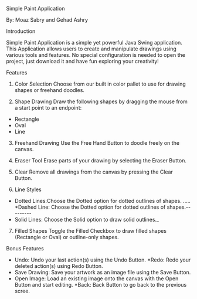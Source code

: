 Simple Paint Application

By: Moaz Sabry and Gehad Ashry

Introduction

Simple Paint Application is a simple yet powerful Java Swing application.
This Application allows users to create and manipulate drawings using various tools and features.
No special configuration is needed to open the project, just download it and have fun exploring your creativity!

Features

1. Color Selection
Choose from our built in color pallet to use for drawing shapes or freehand doodles.

2. Shape Drawing
Draw the following shapes by dragging the mouse from a start point to an endpoint:
* Rectangle
* Oval
* Line

3. Freehand Drawing
Use the Free Hand Button to doodle freely on the canvas.

4. Eraser Tool
Erase parts of your drawing by selecting the Eraser Button.

5. Clear 
Remove all drawings from the canvas by pressing the Clear Button.

6. Line Styles
* Dotted Lines:Choose the Dotted option for dotted outlines of shapes. .....
*Dashed Line: Choose the Dotted option for dotted outlines of shapes.---------
* Solid Lines: Choose the Solid option to draw solid outlines._

7. Filled Shapes
Toggle the Filled Checkbox to draw filled shapes (Rectangle or Oval) or outline-only shapes.

Bonus Features
* Undo: Undo your last action(s) using the Undo Button.
*Redo: Redo your deleted action(s) using Redo Button.
* Save Drawing: Save your artwork as an image file using the Save Button.
* Open Image: Load an existing image onto the canvas with the Open Button and start editing.
*Back: Back Button to go back to the previous scree.

